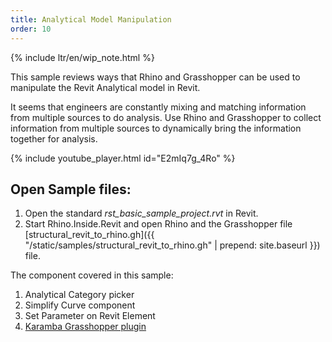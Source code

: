 ```yaml
---
title: Analytical Model Manipulation
order: 10
---
```


{% include ltr/en/wip_note.html %}

This sample reviews ways that Rhino and Grasshopper can be used to manipulate the Revit Analytical model in Revit.

It seems that engineers are constantly mixing and matching information from multiple sources to do analysis.  Use Rhino and Grasshopper to collect information from multiple sources to dynamically bring the information together for analysis.

{% include youtube_player.html id="E2mIq7g_4Ro" %}

## Open Sample files:
1. Open the standard *rst_basic_sample_project.rvt* in Revit.
2. Start Rhino.Inside.Revit and open Rhino and the Grasshopper file [structural_revit_to_rhino.gh]({{ "/static/samples/structural_revit_to_rhino.gh" | prepend: site.baseurl }}) file.

The component covered in this sample:
1. Analytical Category picker
1. Simplify Curve component
1. Set Parameter on Revit Element
1. [Karamba Grasshopper plugin](https://www.karamba3d.com/)
